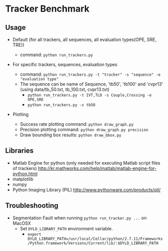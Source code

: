 # Tracker Benchmark

## Usage

- Default (for all trackers, all sequences, all evaluation types(OPE, SRE, TRE))
  - command: `python run_trackers.py`

- For specific trackers, sequences, evaluation types
  - command:
    `python run_trackers.py -t "tracker" -s "sequence" -e "evaluation type"`
  - The sequence can be name of Sequence, 'tb50', 'tb100' and 'cvpr13' (using
    data/tb\_50.txt, tb\_100.txt, cvpr13.txt)
    - `python run_trackers.py -t IVT,TLD -s Couple,Crossing -e OPE,SRE`
    - `python run_trackers.py -s tb50`

- Plotting
  - Success rate plotting command: `python draw_graph.py`
  - Precision plotting command: `python draw_graph.py precision`
  - Draw bounding box results: `python draw_bbox.py`

## Libraries

- Matlab Engine for python (only needed for executing Matlab script files of
  trackers) <http://kr.mathworks.com/help/matlab/matlab-engine-for-python.html>
- matplotlib
- numpy
- Python Imaging Library (PIL) <http://www.pythonware.com/products/pil/>

## Troubleshooting

- Segmentation Fault when running `python run_tracker.py ...` on MacOSX
  - Set `DYLD_LIBRARY_PATH` environment variable.
    - `export DYLD_LIBRARY_PATH=/usr/local/Cellar/python/2.7.11/Frameworks/Python.framework/Versions/Current/lib/:$DYLD_LIBRARY_PATH`
